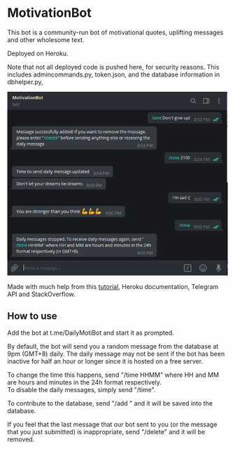 # MotivationBot
This bot is a community-run bot of motivational quotes, uplifting messages and other wholesome text. 

Deployed on Heroku.

Note that not all deployed code is pushed here, for security reasons. This includes admincommands.py, token.json, and the database information in dbhelper.py, 

![Screenshot](Screenshot.PNG)

Made with much help from this [tutorial](https://www.codementor.io/garethdwyer/tutorials/building-a-telegram-bot-using-python-part-1-goi5fncay), Heroku documentation, Telegram API and StackOverflow.

## How to use
Add the bot at t.me/DailyMotiBot and start it as prompted.  

By default, the bot will send you a random message from the database at 9pm (GMT+8) daily. The daily message may not be sent 
if the bot has been inactive for half an hour or longer since it is hosted on a free server.
 
To change the time this happens, send "/time HHMM" where HH and MM are hours and minutes in the 24h format respectively.  
To disable the daily messages, simply send "/time".

To contribute to the database, send "/add <your message>" and it will be saved into the database.  

If you feel that the last message that our bot sent to you (or the message that you just submitted) is inappropriate, 
send "/delete" and it will be removed.